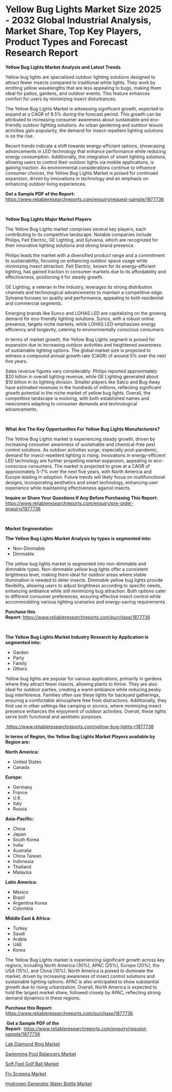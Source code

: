 <p><h1>Yellow Bug Lights Market Size 2025 - 2032 Global Industrial Analysis, Market Share, Top Key Players, Product Types and Forecast Research Report</h1></p><p><strong>Yellow Bug Lights Market Analysis and Latest Trends</strong></p>
<p><p>Yellow bug lights are specialized outdoor lighting solutions designed to attract fewer insects compared to traditional white lights. They work by emitting yellow wavelengths that are less appealing to bugs, making them ideal for patios, gardens, and outdoor events. This feature enhances comfort for users by minimizing insect disturbances.</p><p>The Yellow Bug Lights Market is witnessing significant growth, expected to expand at a CAGR of 9.5% during the forecast period. This growth can be attributed to increasing consumer awareness about sustainable and eco-friendly outdoor lighting solutions. As urban gardening and outdoor leisure activities gain popularity, the demand for insect-repellent lighting solutions is on the rise.</p><p>Recent trends indicate a shift towards energy-efficient options, showcasing advancements in LED technology that enhance performance while reducing energy consumption. Additionally, the integration of smart lighting solutions, allowing users to control their outdoor lights via mobile applications, is gaining traction. As environmental considerations continue to influence consumer choices, the Yellow Bug Lights Market is poised for continued expansion, driven by innovations in technology and an emphasis on enhancing outdoor living experiences.</p></p>
<p><strong>Get a Sample PDF of the Report:&nbsp;</strong> <a href="https://www.reliableresearchreports.com/enquiry/request-sample/1877736?utm_campaign=8&utm_medium=2&utm_source=Github&utm_content=ia&utm_term=09022025&utm_id=yellow-bug-lights">https://www.reliableresearchreports.com/enquiry/request-sample/1877736</a></p>
<p>&nbsp;</p>
<p><strong>Yellow Bug Lights Major Market Players</strong></p>
<p><p>The Yellow Bug Lights market comprises several key players, each contributing to its competitive landscape. Notable companies include Philips, Feit Electric, GE Lighting, and Sylvania, which are recognized for their innovative lighting solutions and strong brand presence. </p><p>Philips leads the market with a diversified product range and a commitment to sustainability, focusing on enhancing outdoor space usage while minimizing insect attraction. Feit Electric, known for its energy-efficient lighting, has gained traction in consumer markets due to its affordability and effectiveness, positioning it for steady growth. </p><p>GE Lighting, a veteran in the industry, leverages its strong distribution channels and technological advancements to maintain a competitive edge. Sylvania focuses on quality and performance, appealing to both residential and commercial segments.</p><p>Emerging brands like Sunco and LOHAS LED are capitalizing on the growing demand for eco-friendly lighting solutions. Sunco, with a robust online presence, targets niche markets, while LOHAS LED emphasizes energy efficiency and longevity, catering to environmentally conscious consumers. </p><p>In terms of market growth, the Yellow Bug Lights segment is poised for expansion due to increasing outdoor activities and heightened awareness of sustainable lighting options. The global market size is projected to witness a compound annual growth rate (CAGR) of around 5% over the next five years.</p><p>Sales revenue figures vary considerably: Philips reported approximately $20 billion in overall lighting revenue, while GE Lighting generated about $10 billion in its lighting division. Smaller players like Satco and Bug Away have estimated revenues in the hundreds of millions, reflecting significant growth potential in the niche market of yellow bug lights. Overall, the competitive landscape is evolving, with both established names and newcomers adapting to consumer demands and technological advancements.</p></p>
<p>&nbsp;</p>
<p><strong>What Are The Key Opportunities For Yellow Bug Lights Manufacturers?</strong></p>
<p><p>The Yellow Bug Lights market is experiencing steady growth, driven by increasing consumer awareness of sustainable and chemical-free pest control solutions. As outdoor activities surge, especially post-pandemic, demand for insect-repellent lighting is rising. Innovations in energy-efficient LED technology are further propelling market expansion, appealing to eco-conscious consumers. The market is projected to grow at a CAGR of approximately 5-7% over the next five years, with North America and Europe leading in adoption. Future trends will likely focus on multifunctional designs, incorporating aesthetics and smart technology, enhancing user experience while maintaining effectiveness against insects.</p></p>
<p><strong>Inquire or Share Your Questions If Any Before Purchasing This Report:</strong> <a href="https://www.reliableresearchreports.com/enquiry/pre-order-enquiry/1877736?utm_campaign=8&utm_medium=2&utm_source=Github&utm_content=ia&utm_term=09022025&utm_id=yellow-bug-lights">https://www.reliableresearchreports.com/enquiry/pre-order-enquiry/1877736</a></p>
<p>&nbsp;</p>
<p><strong>Market Segmentation</strong></p>
<p><strong>The Yellow Bug Lights Market Analysis by types is segmented into:</strong></p>
<p><ul><li>Non-Dimmable</li><li>Dimmable</li></ul></p>
<p><p>The yellow bug lights market is segmented into non-dimmable and dimmable types. Non-dimmable yellow bug lights offer a consistent brightness level, making them ideal for outdoor areas where stable illumination is needed to deter insects. Dimmable yellow bug lights provide flexibility, allowing users to adjust brightness according to specific needs, enhancing ambiance while still minimizing bug attraction. Both options cater to different consumer preferences, ensuring effective insect control while accommodating various lighting scenarios and energy-saving requirements.</p></p>
<p><strong>Purchase this Report:&nbsp;</strong><a href="https://www.reliableresearchreports.com/purchase/1877736?utm_campaign=8&utm_medium=2&utm_source=Github&utm_content=ia&utm_term=09022025&utm_id=yellow-bug-lights">https://www.reliableresearchreports.com/purchase/1877736</a></p>
<p>&nbsp;</p>
<p><strong>The Yellow Bug Lights Market Industry Research by Application is segmented into:</strong></p>
<p><ul><li>Garden</li><li>Party</li><li>Family</li><li>Others</li></ul></p>
<p><p>Yellow bug lights are popular for various applications, primarily in gardens where they attract fewer insects, allowing plants to thrive. They are also ideal for outdoor parties, creating a warm ambiance while reducing pesky bug interference. Families often use these lights for backyard gatherings, ensuring a comfortable atmosphere free from distractions. Additionally, they find use in other settings like camping or picnics, where minimizing insect presence enhances the enjoyment of outdoor activities. Overall, these lights serve both functional and aesthetic purposes.</p></p>
<p><a href="https://www.reliableresearchreports.com/yellow-bug-lights-r1877736?utm_campaign=8&utm_medium=2&utm_source=Github&utm_content=ia&utm_term=09022025&utm_id=yellow-bug-lights">&nbsp;https://www.reliableresearchreports.com/yellow-bug-lights-r1877736</a></p>
<p><strong>In terms of Region, the Yellow Bug Lights Market Players available by Region are:</strong></p>
<p>
    <p> <strong> North America: </strong>
        <ul>
            <li>United States</li>
            <li>Canada</li>
        </ul>
        </p> 
    <p> <strong> Europe: </strong>
        <ul>
            <li>Germany</li>
            <li>France</li>
            <li>U.K.</li>
            <li>Italy</li>
            <li>Russia</li>
        </ul>
        </p> 
    <p> <strong> Asia-Pacific: </strong>
        <ul>
            <li>China</li>
            <li>Japan</li>
            <li>South Korea</li>
            <li>India</li>
            <li>Australia</li>
            <li>China Taiwan</li>
            <li>Indonesia</li>
            <li>Thailand</li>
            <li>Malaysia</li>
        </ul>
        </p> 
    <p> <strong> Latin America: </strong>
        <ul>
            <li>Mexico</li>
            <li>Brazil</li>
            <li>Argentina Korea</li>
            <li>Colombia</li>
        </ul>
        </p> 
    <p> <strong> Middle East & Africa: </strong>
        <ul>
            <li>Turkey</li>
            <li>Saudi</li>
            <li>Arabia</li>
            <li>UAE</li>
            <li>Korea</li>
        </ul>
    </p>
    </p>
<p><p>The Yellow Bug Lights market is experiencing significant growth across key regions, including North America (30%), APAC (25%), Europe (20%), the USA (15%), and China (10%). North America is poised to dominate the market, driven by increasing awareness of insect control solutions and sustainable lighting options. APAC is also anticipated to show substantial growth due to rising urbanization. Overall, North America is expected to hold the largest market share, followed closely by APAC, reflecting strong demand dynamics in these regions.</p></p>
<p><strong>Purchase this Report: </strong><a href="https://www.reliableresearchreports.com/purchase/1877736?utm_campaign=8&utm_medium=2&utm_source=Github&utm_content=ia&utm_term=09022025&utm_id=yellow-bug-lights">https://www.reliableresearchreports.com/purchase/1877736</a></p>
<p>&nbsp;<strong>Get a Sample PDF of the Report:&nbsp;&nbsp;</strong><a href="https://www.reliableresearchreports.com/enquiry/request-sample/1877736?utm_campaign=8&utm_medium=2&utm_source=Github&utm_content=ia&utm_term=09022025&utm_id=yellow-bug-lights">https://www.reliableresearchreports.com/enquiry/request-sample/1877736</a></p>
<p><strong></strong></p>
<p><p><a href="https://github.com/dingharhouma/Market-Research-Report-List-1/blob/main/lab-diamond-ring-market.md?utm_campaign=8&utm_medium=2&utm_source=Github&utm_content=ia&utm_term=09022025&utm_id=yellow-bug-lights">Lab Diamond Ring Market</a></p><p><a href="https://github.com/tshumaalzlam0/Market-Research-Report-List-1/blob/main/swimming-pool-balancers-market.md?utm_campaign=8&utm_medium=2&utm_source=Github&utm_content=ia&utm_term=09022025&utm_id=yellow-bug-lights">Swimming Pool Balancers Market</a></p><p><a href="https://github.com/ezahdyre/Market-Research-Report-List-1/blob/main/soft-feel-golf-ball-market.md?utm_campaign=8&utm_medium=2&utm_source=Github&utm_content=ia&utm_term=09022025&utm_id=yellow-bug-lights">Soft Feel Golf Ball Market</a></p><p><a href="https://github.com/kaqiewan/Market-Research-Report-List-1/blob/main/fly-screens-market.md?utm_campaign=8&utm_medium=2&utm_source=Github&utm_content=ia&utm_term=09022025&utm_id=yellow-bug-lights">Fly Screens Market</a></p><p><a href="https://github.com/verikaahova/Market-Research-Report-List-1/blob/main/hydrogen-generator-water-bottle-market.md?utm_campaign=8&utm_medium=2&utm_source=Github&utm_content=ia&utm_term=09022025&utm_id=yellow-bug-lights">Hydrogen Generator Water Bottle Market</a></p></p>